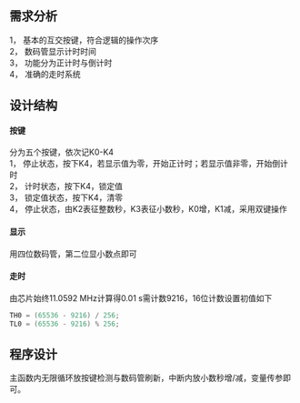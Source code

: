 ## 需求分析

1，	基本的互交按键，符合逻辑的操作次序  
2，	数码管显示计时时间  
3，	功能分为正计时与倒计时  
4，	准确的走时系统  

## 设计结构

#### 按键

分为五个按键，依次记K0-K4  
1，	停止状态，按下K4，若显示值为零，开始正计时；若显示值非零，开始倒计时  
2，	计时状态，按下K4，锁定值  
3，	锁定值状态，按下K4，清零  
4，	停止状态，由K2表征整数秒，K3表征小数秒，K0增，K1减，采用双键操作  

#### 显示

用四位数码管，第二位显小数点即可  

#### 走时

由芯片始终11.0592 MHz计算得0.01 s需计数9216，16位计数设置初值如下  
```C
TH0 = (65536 - 9216) / 256;
TL0 = (65536 - 9216) % 256;
```

## 程序设计

主函数内无限循环放按键检测与数码管刷新，中断内放小数秒增/减，变量传参即可。  

